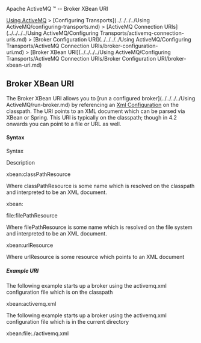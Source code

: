 Apache ActiveMQ ™ -- Broker XBean URI 

[Using ActiveMQ](../../../../using-activemq.md) > [Configuring Transports](../../../../Using ActiveMQ/configuring-transports.md) > [ActiveMQ Connection URIs](../../../../Using ActiveMQ/Configuring Transports/activemq-connection-uris.md) > [Broker Configuration URI](../../../../Using ActiveMQ/Configuring Transports/ActiveMQ Connection URIs/broker-configuration-uri.md) > [Broker XBean URI](../../../../Using ActiveMQ/Configuring Transports/ActiveMQ Connection URIs/Broker Configuration URI/broker-xbean-uri.md)


Broker XBean URI
----------------

The Broker XBean URI allows you to [run a configured broker](../../../../Using ActiveMQ/run-broker.md) by referencing an [Xml Configuration](xml-Community/FAQ/configuration.md) on the classpath. The URI points to an XML document which can be parsed via XBean or Spring. This URI is typically on the classpath; though in 4.2 onwards you can point to a file or URL as well.

#### Syntax

Syntax

Description

xbean:classPathResource

Where classPathResource is some name which is resolved on the classpath and interpreted to be an XML document.

xbean:

file:filePathResource

Where filePathResource is some name which is resolved on the file system and interpreted to be an XML document.

xbean:urlResource

Where urlResource is some resource which points to an XML document

##### Example URI

The following example starts up a broker using the activemq.xml configuration file which is on the classpath

xbean:activemq.xml

The following example starts up a broker using the activemq.xml configuration file which is in the current directory

xbean:file:./activemq.xml

